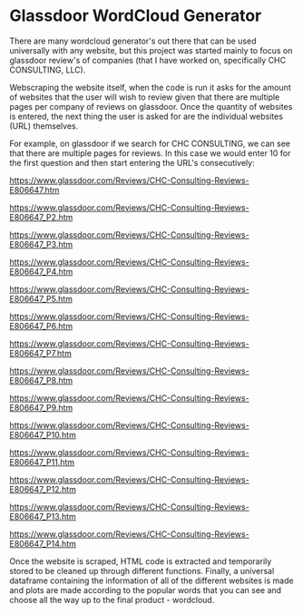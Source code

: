 # Glassdoor WordCloud Generator
There are many wordcloud generator's out there that can be used universally with any website, but this project was started mainly to focus on glassdoor review's of companies (that I have worked on, specifically CHC CONSULTING, LLC). 

Webscraping the website itself, when the code is run it asks for the amount of websites that the user will wish to review given that there are multiple pages per company of reviews on glassdoor. Once the quantity of websites is entered, the next thing the user is asked for are the individual websites (URL) themselves. 

For example, on glassdoor if we search for CHC CONSULTING, we can see that there are multiple pages for reviews. 
In this case we would enter 10 for the first question and then start entering the URL's consecutively: 

https://www.glassdoor.com/Reviews/CHC-Consulting-Reviews-E806647.htm

https://www.glassdoor.com/Reviews/CHC-Consulting-Reviews-E806647_P2.htm

https://www.glassdoor.com/Reviews/CHC-Consulting-Reviews-E806647_P3.htm

https://www.glassdoor.com/Reviews/CHC-Consulting-Reviews-E806647_P4.htm

https://www.glassdoor.com/Reviews/CHC-Consulting-Reviews-E806647_P5.htm

https://www.glassdoor.com/Reviews/CHC-Consulting-Reviews-E806647_P6.htm

https://www.glassdoor.com/Reviews/CHC-Consulting-Reviews-E806647_P7.htm

https://www.glassdoor.com/Reviews/CHC-Consulting-Reviews-E806647_P8.htm

https://www.glassdoor.com/Reviews/CHC-Consulting-Reviews-E806647_P9.htm

https://www.glassdoor.com/Reviews/CHC-Consulting-Reviews-E806647_P10.htm

https://www.glassdoor.com/Reviews/CHC-Consulting-Reviews-E806647_P11.htm

https://www.glassdoor.com/Reviews/CHC-Consulting-Reviews-E806647_P12.htm

https://www.glassdoor.com/Reviews/CHC-Consulting-Reviews-E806647_P13.htm

https://www.glassdoor.com/Reviews/CHC-Consulting-Reviews-E806647_P14.htm

Once the website is scraped, HTML code is extracted and temporarily stored to be cleaned up through different functions.
Finally, a universal dataframe containing the information of all of the different websites is made and plots are made according to the popular words that you can see and choose all the way up to the final product - wordcloud.
